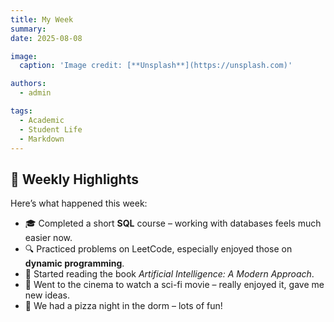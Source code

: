 ```yaml
---
title: My Week
summary: 
date: 2025-08-08

image:
  caption: 'Image credit: [**Unsplash**](https://unsplash.com)'

authors:
  - admin

tags:
  - Academic
  - Student Life
  - Markdown
---
```


## 📅 Weekly Highlights  

Here’s what happened this week:  

- 🎓 Completed a short **SQL** course – working with databases feels much easier now.  
- 🔍 Practiced problems on LeetCode, especially enjoyed those on **dynamic programming**.  
- 📖 Started reading the book *Artificial Intelligence: A Modern Approach*.  
- 🎥 Went to the cinema to watch a sci-fi movie – really enjoyed it, gave me new ideas.  
- 🍕 We had a pizza night in the dorm – lots of fun!  

